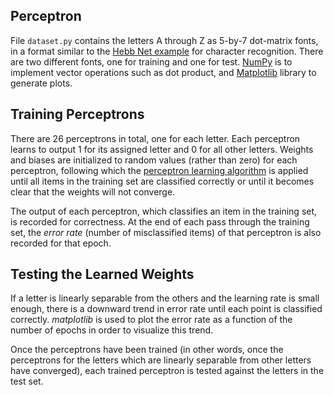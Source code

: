 ## Perceptron

File `​dataset.py​` contains the letters A through Z as 5-by-7 dot-matrix fonts, in a format similar to the [​Hebb Net example​] for character recognition. There are two different fonts, one for training and one for test.
[​NumPy​] is to implement vector operations such as dot product, and [Matplotlib] library to generate plots.

## Training Perceptrons

There are 26 perceptrons in total, one for each letter. Each perceptron learns to output 1 for its assigned letter and 0 for all other letters. Weights and biases are initialized to random values (rather than zero) for each perceptron, following which the ​[perceptron learning algorithm​] is applied until all items in the training set are classified correctly or until it becomes clear that the weights will not converge.

The output of each perceptron, which classifies an item in the training set, is recorded for correctness. At the end of each pass through the training set, the *error rate* (number of misclassified items) of that perceptron is also recorded for that epoch.

## Testing the Learned Weights

If a letter is linearly separable from the others and the learning rate is small enough, there is a downward trend in error rate until each point is classified correctly. *matplotlib* is used to ​plot the error rate as a function of the number of epochs​ in order to visualize this trend.

Once the perceptrons have been trained (in other words, once the perceptrons for the letters which are linearly separable from other letters have converged), each trained perceptron is tested against the letters in the test set.

[​Hebb Net example​]: https://gist.github.com/ProfAvery/01fc74d75accbe3c1926550a2ca05e4d
[perceptron learning algorithm​]: https://en.wikipedia.org/wiki/Perceptron#Learning_algorithm
[Matplotlib]: https://matplotlib.org
[​NumPy​]: https://numpy.org

